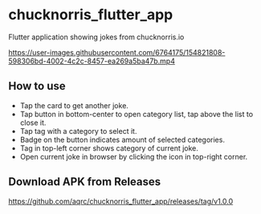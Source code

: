 # chucknorris_flutter_app

Flutter application showing jokes from chucknorris.io

https://user-images.githubusercontent.com/6764175/154821808-598306bd-4002-4c2c-8457-ea269a5ba47b.mp4

## How to use
- Tap the card to get another joke.
- Tap button in bottom-center to open category list, tap above the list to close it.
- Tap tag with a category to select it.
- Badge on the button indicates amount of selected categories.
- Tag in top-left corner shows category of current joke.
- Open current joke in browser by clicking the icon in top-right corner.

## Download APK from Releases
https://github.com/aqrc/chucknorris_flutter_app/releases/tag/v1.0.0
